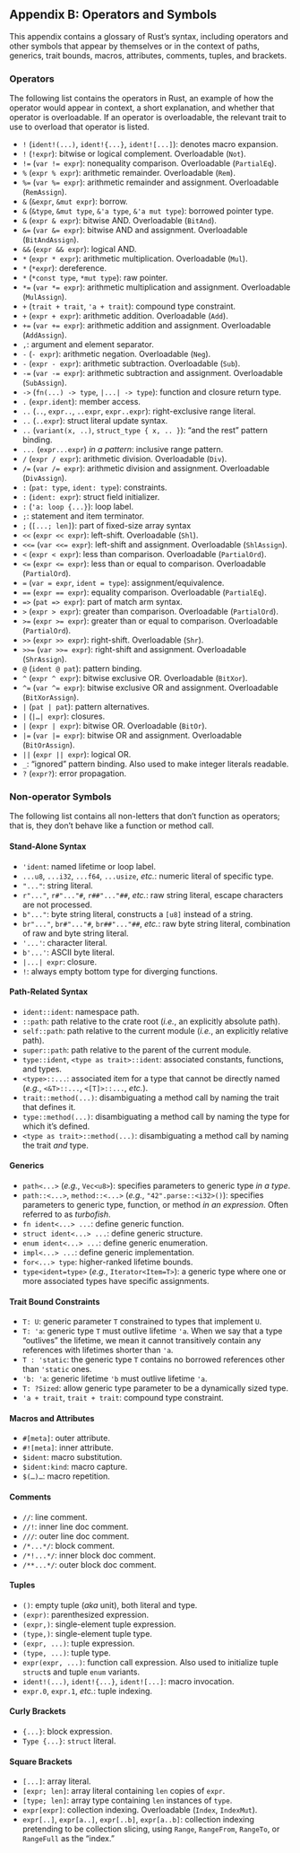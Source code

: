 ## Appendix B: Operators and Symbols

This appendix contains a glossary of Rust’s syntax, including operators and
other symbols that appear by themselves or in the context of paths, generics,
trait bounds, macros, attributes, comments, tuples, and brackets.

### Operators

The following list contains the operators in Rust, an example of how the
operator would appear in context, a short explanation, and whether that
operator is overloadable. If an operator is overloadable, the relevant trait to
use to overload that operator is listed.


* `!` (`ident!(...)`, `ident!{...}`, `ident![...]`): denotes macro
expansion.
* `!` (`!expr`): bitwise or logical complement. Overloadable (`Not`).
* `!=` (`var != expr`): nonequality comparison. Overloadable (`PartialEq`).
* `%` (`expr % expr`): arithmetic remainder. Overloadable (`Rem`).
* `%=` (`var %= expr`): arithmetic remainder and assignment. Overloadable
(`RemAssign`).
* `&` (`&expr`, `&mut expr`): borrow.
* `&` (`&type`, `&mut type`, `&'a type`, `&'a mut type`): borrowed pointer type.
* `&` (`expr & expr`): bitwise AND. Overloadable (`BitAnd`).
* `&=` (`var &= expr`): bitwise AND and assignment. Overloadable
(`BitAndAssign`).
* `&&` (`expr && expr`): logical AND.
* `*` (`expr * expr`): arithmetic multiplication. Overloadable (`Mul`).
* `*` (`*expr`): dereference.
* `*` (`*const type`, `*mut type`): raw pointer.
* `*=` (`var *= expr`): arithmetic multiplication and assignment. Overloadable
(`MulAssign`).
* `+` (`trait + trait`, `'a + trait`): compound type constraint.
* `+` (`expr + expr`): arithmetic addition. Overloadable (`Add`).
* `+=` (`var += expr`): arithmetic addition and assignment. Overloadable
(`AddAssign`).
* `,`: argument and element separator.
* `-` (`- expr`): arithmetic negation. Overloadable (`Neg`).
* `-` (`expr - expr`): arithmetic subtraction. Overloadable (`Sub`).
* `-=` (`var -= expr`): arithmetic subtraction and assignment. Overloadable
(`SubAssign`).
* `->` (`fn(...) -> type`, `|...| -> type`): function and closure
return type.
* `.` (`expr.ident`): member access.
* `..` (`..`, `expr..`, `..expr`, `expr..expr`): right-exclusive range literal.
* `..` (`..expr`): struct literal update syntax.
* `..` (`variant(x, ..)`, `struct_type { x, .. }`): “and the rest” pattern
binding.
* `...` (`expr...expr`) *in a pattern*: inclusive range pattern.
* `/` (`expr / expr`): arithmetic division. Overloadable (`Div`).
* `/=` (`var /= expr`): arithmetic division and assignment. Overloadable
(`DivAssign`).
* `:` (`pat: type`, `ident: type`): constraints.
* `:` (`ident: expr`): struct field initializer.
* `:` (`'a: loop {...}`): loop label.
* `;`: statement and item terminator.
* `;` (`[...; len]`): part of fixed-size array syntax
* `<<` (`expr << expr`): left-shift. Overloadable (`Shl`).
* `<<=` (`var <<= expr`): left-shift and assignment. Overloadable (`ShlAssign`).
* `<` (`expr < expr`): less than comparison. Overloadable (`PartialOrd`).
* `<=` (`expr <= expr`): less than or equal to comparison. Overloadable
(`PartialOrd`).
* `=` (`var = expr`, `ident = type`): assignment/equivalence.
* `==` (`expr == expr`): equality comparison. Overloadable (`PartialEq`).
* `=>` (`pat => expr`): part of match arm syntax.
* `>` (`expr > expr`): greater than comparison. Overloadable (`PartialOrd`).
* `>=` (`expr >= expr`): greater than or equal to comparison. Overloadable
(`PartialOrd`).
* `>>` (`expr >> expr`): right-shift. Overloadable (`Shr`).
* `>>=` (`var >>= expr`): right-shift and assignment. Overloadable
(`ShrAssign`).
* `@` (`ident @ pat`): pattern binding.
* `^` (`expr ^ expr`): bitwise exclusive OR. Overloadable (`BitXor`).
* `^=` (`var ^= expr`): bitwise exclusive OR and assignment. Overloadable
(`BitXorAssign`).
* `|` (`pat | pat`): pattern alternatives.
* `|` (`|…| expr`): closures.
* `|` (`expr | expr`): bitwise OR. Overloadable (`BitOr`).
* `|=` (`var |= expr`): bitwise OR and assignment. Overloadable (`BitOrAssign`).
* `||` (`expr || expr`): logical OR.
* `_`: “ignored” pattern binding. Also used to make integer literals readable.
* `?` (`expr?`): error propagation.

### Non-operator Symbols

The following list contains all non-letters that don’t function as operators;
that is, they don’t behave like a function or method call.

#### Stand-Alone Syntax

* `'ident`: named lifetime or loop label.
* `...u8`, `...i32`, `...f64`, `...usize`, *etc.*: numeric literal of
specific type.
* `"..."`: string literal.
* `r"..."`, `r#"..."#`, `r##"..."##`, *etc.*: raw string literal,
escape characters are not processed.
* `b"..."`: byte string literal, constructs a `[u8]` instead of a string.
* `br"..."`, `br#"..."#`, `br##"..."##`, *etc.*: raw byte string
literal, combination of raw and byte string literal.
* `'...'`: character literal.
* `b'...'`: ASCII byte literal.
* `|...| expr`: closure.
* `!`: always empty bottom type for diverging functions.

#### Path-Related Syntax

* `ident::ident`: namespace path.
* `::path`: path relative to the crate root (*i.e.*, an explicitly absolute
path).
* `self::path`: path relative to the current module (*i.e.*, an explicitly
relative path).
* `super::path`: path relative to the parent of the current module.
* `type::ident`, `<type as trait>::ident`: associated constants, functions, and
types.
* `<type>::...`: associated item for a type that cannot be directly named
(*e.g.*, `<&T>::...`, `<[T]>::...`, *etc.*).
* `trait::method(...)`: disambiguating a method call by naming the trait
that defines it.
* `type::method(...)`: disambiguating a method call by naming the type for
which it’s defined.
* `<type as trait>::method(...)`: disambiguating a method call by naming
the trait *and* type.

#### Generics

* `path<...>` (*e.g.*, `Vec<u8>`): specifies parameters to generic type *in
a type*.
* `path::<...>`, `method::<...>` (*e.g.*, `"42".parse::<i32>()`):
specifies parameters to generic type, function, or method *in an expression*.
Often referred to as *turbofish*.
* `fn ident<...> ...`: define generic function.
* `struct ident<...> ...`: define generic structure.
* `enum ident<...> ...`: define generic enumeration.
* `impl<...> ...`: define generic implementation.
* `for<...> type`: higher-ranked lifetime bounds.
* `type<ident=type>` (*e.g.*, `Iterator<Item=T>`): a generic type where one or
more associated types have specific assignments.

#### Trait Bound Constraints

* `T: U`: generic parameter `T` constrained to types that implement `U`.
* `T: 'a`: generic type `T` must outlive lifetime `'a`. When we say that a type
“outlives” the lifetime, we mean it cannot transitively contain any references
with lifetimes shorter than `'a`.
* `T : 'static`: the generic type `T` contains no borrowed references other
than `'static` ones.
* `'b: 'a`: generic lifetime `'b` must outlive lifetime `'a`.
* `T: ?Sized`: allow generic type parameter to be a dynamically sized type.
* `'a + trait`, `trait + trait`: compound type constraint.

#### Macros and Attributes

* `#[meta]`: outer attribute.
* `#![meta]`: inner attribute.
* `$ident`: macro substitution.
* `$ident:kind`: macro capture.
* `$(…)…`: macro repetition.

#### Comments

* `//`: line comment.
* `//!`: inner line doc comment.
* `///`: outer line doc comment.
* `/*...*/`: block comment.
* `/*!...*/`: inner block doc comment.
* `/**...*/`: outer block doc comment.

#### Tuples

* `()`: empty tuple (*aka* unit), both literal and type.
* `(expr)`: parenthesized expression.
* `(expr,)`: single-element tuple expression.
* `(type,)`: single-element tuple type.
* `(expr, ...)`: tuple expression.
* `(type, ...)`: tuple type.
* `expr(expr, ...)`: function call expression. Also used to initialize
tuple `struct`s and tuple `enum` variants.
* `ident!(...)`, `ident!{...}`, `ident![...]`: macro invocation.
* `expr.0`, `expr.1`, *etc.*: tuple indexing.

#### Curly Brackets

* `{...}`: block expression.
* `Type {...}`: `struct` literal.

#### Square Brackets

* `[...]`: array literal.
* `[expr; len]`: array literal containing `len` copies of `expr`.
* `[type; len]`: array type containing `len` instances of `type`.
* `expr[expr]`: collection indexing. Overloadable (`Index`, `IndexMut`).
* `expr[..]`, `expr[a..]`, `expr[..b]`, `expr[a..b]`: collection indexing
pretending to be collection slicing, using `Range`, `RangeFrom`, `RangeTo`, or
`RangeFull` as the “index.”

